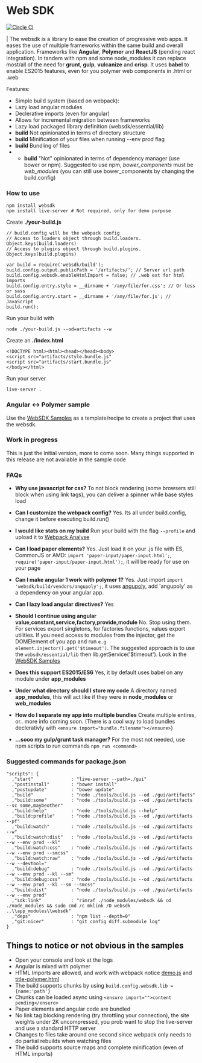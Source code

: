 # Web SDK

[![Circle CI](https://circleci.com/gh/juliostanley/websdk-samples.svg?style=svg)](https://circleci.com/gh/juliostanley/websdk-samples)

| The websdk is a library to ease the creation of progressive web apps. It eases the use of multiple frameworks within the same build and overall application. Frameworks like **Angular**, **Polymer** and **ReactJS** (pending react integration). In tandem with npm and some node_modules it can replace most/all of the need for **grunt**, **gulp**, **vulcanize** and **crisp**. It uses **babel** to enable ES2015 features, even for you polymer web components in .html or .web

Features:
- Simple build system (based on webpack):
- Lazy load angular modules
- Declerative imports (even for angular)
- Allows for incremental migration between frameworks
- Lazy load packaged library definition (websdk/essential/lib)
- **build** Not opinionated in terms of directory structure
- **build** Minification of your files when running --env prod flag
- **build** Bundling of files
- - **build** "Not" opinionated in terms of dependency manager (use bower or npm). Suggested to use npm, *bower_components* must be *web_modules* (you can still use bower_components by changing the build.config)

### How to use

```
npm install websdk
npm install live-server # Not required, only for demo purpose
```

Create **./your-build.js**
```
// build.config will be the webpack config
// Access to loaders object through build.loaders. Object.keys(build.loaders)
// Access to plugins object through build.plugins. Object.keys(build.plugins)

var build = require('websdk/build');
build.config.output.publicPath = '/artifacts/'; // Server url path
build.config.websdk.enableHtmlImport = false; // .web ext for html imports
build.config.entry.style = __dirname + '/any/file/for.css'; // Or less or sass
build.config.entry.start = __dirname + '/any/file/for.js'; // JavaScript
build.run();
```

Run your build with
```
node ./your-build.js --od=artifacts --w
```

Create an **./index.html**
```
<!DOCTYPE html><html><head></head><body>
<script src="artifacts/style.bundle.js"
<script src="artifacts/start.bundle.js"
</body></html>
```

Run your server
```
live-server .
```

### Angular <-> Polymer sample

Use the [WebSDK Samples](https://github.com/juliostanley/websdk-samples) as a template/recipe to create a project that uses the websdk.

### Work in progress
This is just the initial version, more to come soon. Many things supported in this release are not available in the sample code

### FAQs
- **Why use javascript for css?** To not block rendering (some browsers still block when using link tags), you can deliver a spinner while base styles load

- **Can I customize the webpack config?** Yes. Its all under build.config, change it before executing build.run()

- **I would like stats on my build** Run your build with the flag ```--profile``` and upload it to [Webpack Analyse](https://webpack.github.io/analyse/)

- **Can I load paper elements?** Yes. Just load it on your .js file with ES, CommonJS or AMD: ```import 'paper-input/paper-input.html';```, ```require('paper-input/paper-input.html');```, it will be ready for use on your page

- **Can I make angular 1 work with polymer 1?** Yes. Just import ```import 'websdk/build/vendors/angupoly';```, it uses [angupoly](https://github.com/matjaz/angu-poly), add 'angupoly' as a dependency on your angular app.

- **Can I lazy load angular directives?** Yes

- **Should I continue using angular value,constant,service,factory,provide,module** No. Stop using them. For services export singletons, for factories functions, values export utilities. If you need access to modules from the injector, get the DOMElement of you app and run ```e.g  element.injector().get('$timeout')```. The suggested approach is to use the ```websdk/essential/lib``` then lib.getService('$timeout'). Look in the [WebSDK Samples](https://github.com/juliostanley/websdk-samples)

- **Does this support ES2015/ES6** Yes, it by default uses babel on any module under **app_modules**

- **Under what directory should I store my code** A directory named **app_modules**, this will act like if they were in **node_modules** or **web_modules**

- **How do I separate my app into multiple bundles** Create multiple entires, or.. more info coming soon. (There is a cool way to load bundles declerativly with ```<ensure import="bundle.filename"></ensure>```)

- **...sooo my gulp/grunt task manager?** For the most not needed, use npm scripts to run commands  ```npm run <command>```

### Suggested commands for package.json
```
"scripts": {
  ,"start"              : "live-server --path=./gui"
  ,"postinstall"        : "bower install"
  ,"postupdate"         : "bower update"
  ,"build"              : "node ./tools/build.js --od ./gui/artifacts"
  ,"build:some"         : "node ./tools/build.js --od ./gui/artifacts --sc some,maybeother"
  ,"build:help"         : "node ./tools/build.js --help"
  ,"build:profile"      : "node ./tools/build.js --od ./gui/artifacts --pf"
  ,"build:watch"        : "node ./tools/build.js --od ./gui/artifacts --w"
  ,"build:watch:dist"   : "node ./tools/build.js --od ./gui/artifacts --w --env prod --kl"
  ,"build:watch:css"    : "node ./tools/build.js --od ./gui/artifacts --w --env prod --smcss"
  ,"build:watch:raw"    : "node ./tools/build.js --od ./gui/artifacts --w --devtool="
  ,"build:debug"        : "node ./tools/build.js --od ./gui/artifacts --w --env prod --kl --sm"
  ,"build:debug:css"    : "node ./tools/build.js --od ./gui/artifacts --w --env prod --kl --sm --smcss"
  ,"build:dist"         : "node ./tools/build.js --od ./gui/artifacts --w --env prod"
  ,"sdk:link"           : "rimraf ./node_modules/websdk && cd ./node_modules && sudo cmd /c mklink /D websdk ..\\app_modules\\websdk"
  ,"deps"               : "npm list --depth=0"
  ,"git:nicer"          : "git config diff.submodule log"
}
```

## Things to notice or not obvious in the samples
- Open your console and look at the logs
- Angular is mixed with polymer
- HTML Imports are allowed, and work with webpack notice [demo.js](./samples/src/web/app_modules/demo) and [title-polymer.html](./samples/src/web/app_modules/demo/welcome/title-polymer)
- The build supports chunks by using ```build.config.websdk.lib = {name:'path'}```
- Chunks can be loaded async using ```<ensure import="">content pending</ensure>```
- Paper elements and angular code are bundled
- No link tag blocking rendering (try throttling your connection), the site weights under 2K uncompressed, you prob want to stop the live-server and use a standard HTTP server
- Changes to files take around one second since webpack only needs to do partial rebuilds when watching files
- The build supports source maps and complete minification (even of HTML imports)
